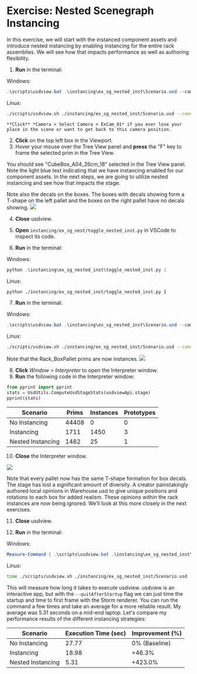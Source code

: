 # Exercise: Nested Scenegraph Instancing

In this exercise, we will start with the instanced component assets and introduce nested instancing by enabling instancing for the entire rack assemblies. We will see how that impacts performance as well as authoring flexibility.

1. **Run** in the terminal:

Windows:
```powershell
.\scripts\usdview.bat .\instancing\ex_sg_nested_inst\Scenario.usd --camera ExCam_01
```
Linux:
```sh
./scripts/usdview.sh ./instancing/ex_sg_nested_inst/Scenario.usd --camera ExCam_01
```

```{tip}
**Click** *Camera > Select Camera > ExCam_01* if you ever lose your place in the scene or want to get back to this camera position.
```

2. **Click** on the top left box in the Viewport.
3. Hover your mouse over the Tree View panel and **press** the "F" key to frame the selected prim in the Tree View. 

You should see "CubeBox_A04_26cm_18" selected in the Tree View panel. Note the light blue text indicating that we have instancing enabled for our component assets. In the next steps, we are going to utilize nested instancing and see how that impacts the stage.

Note also the decals on the boxes. The boxes with decals showing form a T-shape on the left pallet and the boxes on the right pallet have no decals showing.
![](../../images/asset-modularity-instancing/decal-config.png)

4. **Close** usdview.

5. **Open** `instancing/ex_sg_nest/toggle_nested_inst.py` in VSCode to inspect its code.
6. **Run** in the terminal:

Windows:
```powershell
python .\instancing\ex_sg_nested_inst\toggle_nested_inst.py 1
```
Linux:
```sh
python ./instancing/ex_sg_nested_inst/toggle_nested_inst.py 1
```
7. **Run** in the terminal:

Windows:
```powershell
.\scripts\usdview.bat .\instancing\ex_sg_nested_inst\Scenario.usd --camera ExCam_01
```
Linux:
```sh
./scripts/usdview.sh ./instancing/ex_sg_nested_inst/Scenario.usd --camera ExCam_01
```

Note that the Rack_BoxPallet prims are now instances.
![](../../images/asset-modularity-instancing/rack-instances.png)

8. **Click** *Window > Interpreter* to open the Interpreter window.
9. **Run** the following code in the Interpreter window:
```python
from pprint import pprint
stats = UsdUtils.ComputeUsdStageStats(usdviewApi.stage)
pprint(stats)
```

Scenario | Prims | Instances | Prototypes 
---|---|---|---
No Instancing | 44408 | 0 | 0
Instancing | 1711 | 1450 | 3
Nested Instancing | 1482 | 25 | 1

10. **Close** the Interpreter window.

![](../../images/asset-modularity-instancing/local-opinion-lost.png)

Note that every pallet now has the same T-shape formation for box decals. The stage has lost a significant amount of diversity. A creator painstakingly authored local opinions in Warehouse.usd to give unique positions and rotations to each box for added realism. These opinions within the rack instances are now being ignored. We’ll look at this more closely in the next exercises.

11. **Close** usdview.

12. **Run** in the terminal:

Windows:
```powershell
Measure-Command { .\scripts\usdview.bat .\instancing\ex_sg_nested_inst\Scenario.usd --quitAfterStartup }
```
Linux:
```sh
time ./scripts/usdview.sh ./instancing/ex_sg_nested_inst/Scenario.usd --quitAfterStartup
```

This will measure how long it takes to execute usdview. usdview is an interactive app, but with the `--quitAfterStartup` flag we can just time the startup and time to first frame with the Storm renderer. You can run the command a few times and take an average for a more reliable result. My average was 5.31 seconds on a mid-end laptop. Let's compare my performance results of the different instancing strategies:

Scenario | Execution Time (sec) | Improvement (%)
---|---|---
No Instancing | 27.77 | 0% (Baseline)
Instancing | 18.98 | +46.3%
Nested Instancing | 5.31 | +423.0%